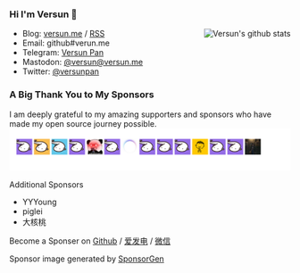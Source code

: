 ### Hi I'm Versun 👋

<img style="max-width: 450px" align="right" src="https://github-readme-stats.vercel.app/api?username=versun&show_icons=true&theme=onedark&hide_title=true&include_all_commits=true&count_private=true" alt="Versun's github stats"/>

- Blog: [versun.me](https://versun.me) / [RSS](https://versun.me/feed)
- Email: github#verun.me
- Telegram: [Versun Pan](https://t.me/versunpan)
- Mastodon: [@versun@versun.me](https://versun.me/@versun)
- Twitter: [@versunpan](https://x.com/VersunPan)

### A Big Thank You to My Sponsors
I am deeply grateful to my amazing supporters and sponsors who have made my open source journey possible.
![sponsors](./sponsors.svg)

Additional Sponsors
- YYYoung
- piglei
- 大核桃

Become a Sponser on [Github](https://github.com/sponsors/versun) / [爱发电](https://afdian.com/@versun) / [微信](https://versun.me/wechat.jpg)

Sponsor image generated by [SponsorGen](https://github.com/versun/sponsorgen)
